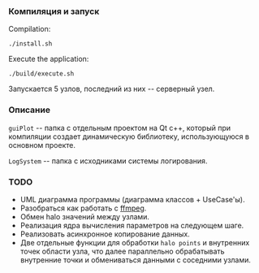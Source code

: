 ### Компиляция и запуск
Compilation:

```{bash}
./install.sh
```

Execute the application:

```{bash}
./build/execute.sh
```
Запускается 5 узлов, последний из них -- серверный узел.

### Описание
`guiPlot` -- папка с отдельным проектом на Qt c++, который при компиляции создает динамическую библиотеку, использующуюся в основном проекте.

`LogSystem` -- папка с исходниками системы логирования.

### TODO
-  UML диаграмма программы (диаграмма классов + UseCase'ы).
-  Разобраться как работать с [ffmpeg](https://trac.ffmpeg.org/wiki/Create%20a%20video%20slideshow%20from%20images).
-  Обмен halo значений между узлами.
-  Реализация ядра вычисления параметров на следующем шаге.
-  Реализовать асинхронное копирование данных.
-  Две отдельные функции для обработки `halo points` и внутренних точек области узла, что далее параллельно обрабатывать внутренние точки и обмениваться данными с соседними узлами.
